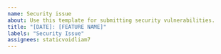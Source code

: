 ```yaml
---
name: Security issue
about: Use this template for submitting security vulnerabilities.
title: "[DATE]: [FEATURE NAME]"
labels: "Security Issue"
assignees: staticvoidliam7
---
```

